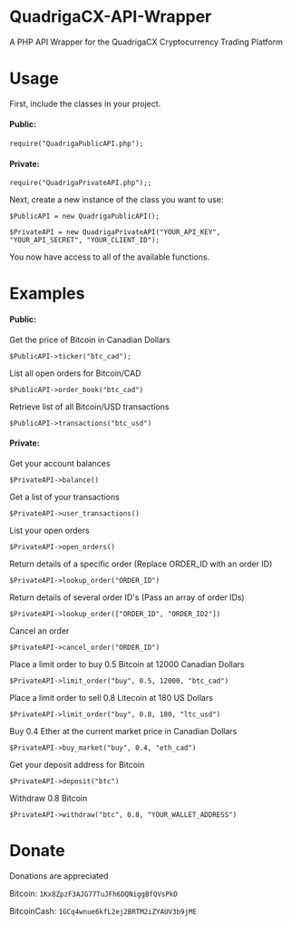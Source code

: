# QuadrigaCX-API-Wrapper
A PHP API Wrapper for the QuadrigaCX Cryptocurrency Trading Platform

# Usage
First, include the classes in your project.

#### Public:

`require("QuadrigaPublicAPI.php");`

#### Private:

`require("QuadrigaPrivateAPI.php");;`

Next, create a new instance of the class you want to use:

`$PublicAPI = new QuadrigaPublicAPI();`

`$PrivateAPI = new QuadrigaPrivateAPI("YOUR_API_KEY", "YOUR_API_SECRET", "YOUR_CLIENT_ID");`

You now have access to all of the available functions.

# Examples

#### Public:

Get the price of Bitcoin in Canadian Dollars

`$PublicAPI->ticker("btc_cad");`

List all open orders for Bitcoin/CAD

`$PublicAPI->order_book("btc_cad")`

Retrieve list of all Bitcoin/USD transactions

`$PublicAPI->transactions("btc_usd")`

#### Private:

Get your account balances

`$PrivateAPI->balance()`

Get a list of your transactions

`$PrivateAPI->user_transactions()`

List your open orders

`$PrivateAPI->open_orders()`

Return details of a specific order (Replace ORDER_ID with an order ID)

`$PrivateAPI->lookup_order("ORDER_ID")`

Return details of several order ID's (Pass an array of order IDs)

`$PrivateAPI->lookup_order(["ORDER_ID", "ORDER_ID2"])`

Cancel an order

`$PrivateAPI->cancel_order("ORDER_ID")`

Place a limit order to buy 0.5 Bitcoin at 12000 Canadian Dollars

`$PrivateAPI->limit_order("buy", 0.5, 12000, "btc_cad")`

Place a limit order to sell 0.8 Litecoin at 180 US Dollars

`$PrivateAPI->limit_order("buy", 0.8, 180, "ltc_usd")`

Buy 0.4 Ether at the current market price in Canadian Dollars

`$PrivateAPI->buy_market("buy", 0.4, "eth_cad")`

Get your deposit address for Bitcoin

`$PrivateAPI->deposit("btc")`

Withdraw 0.8 Bitcoin

`$PrivateAPI->withdraw("btc", 0.8, "YOUR_WALLET_ADDRESS")`

# Donate

Donations are appreciated

Bitcoin: `1Kx8ZpzF3AJG77TuJFh6DQNiggBfQVsPkD`

BitcoinCash: `1GCq4wnue6kfL2ej2BRTM2iZYAUV3b9jME`
